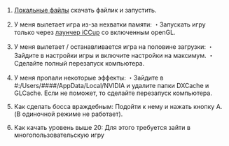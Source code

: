 1. [Локальные файлы](https://drive.google.com/file/d/1mSONxS85aVircGzVC8gH3Ti6pYxZnOeV/) скачать файлик и запустить.

2. У меня вылетает игра из-за нехватки памяти:
   ・Запускать игру только через [лаунчер iCCup](https://iccup.com/files/download/b275d12e2999fbff29a77ff856e70138/iCCup_launcher.html) со включенным openGL.

3. У меня вылетает / останавливается игра на половине загрузки:
   ・Зайдите в настройки игры и включите настройки на максимум.
   ・Сделайте полный перезапуск компьютера.

4. У меня пропали некоторые эффекты:
   ・Зайдите в #:/Users/####/AppData/Local/NVIDIA и удалите папки DXCache и GLCache. Если не поможет, то сделайте перезапуск компьютера.

5. Как сделать босса враждебным: Подойти к нему и нажать кнопку A. (В одиночной режиме не работает).

6. Как качать уровень выше 20: Для этого требуется зайти в многопользовательскую игру
